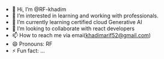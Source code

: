- 👋 Hi, I’m @RF-khadim
- 👀 I’m interested in learning and working with professionals.
- 🌱 I’m currently learning certified cloud Generative AI
- 💞️ I’m looking to collaborate with react developers
- 📫 How to reach me via emai(khadimarif52@gmail.com)
- 😄 Pronouns: RF
- ⚡ Fun fact: ...

<!---
RF-khadim/RF-khadim is a ✨ special ✨ repository because its `README.md` (this file) appears on your GitHub profile.
You can click the Preview link to take a look at your changes.
--->
